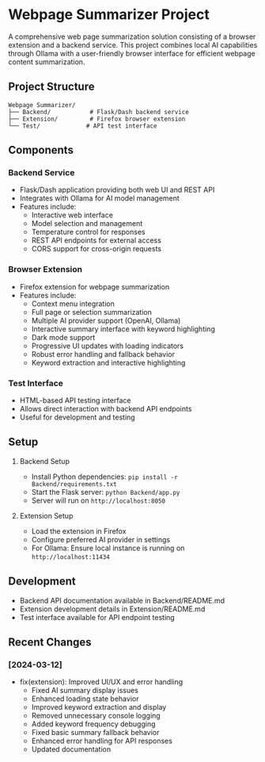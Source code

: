 # Webpage Summarizer Project

A comprehensive web page summarization solution consisting of a browser extension and a backend service. This project combines local AI capabilities through Ollama with a user-friendly browser interface for efficient webpage content summarization.

## Project Structure

```
Webpage Summarizer/
├── Backend/           # Flask/Dash backend service
├── Extension/         # Firefox browser extension
└── Test/             # API test interface
```

## Components

### Backend Service
- Flask/Dash application providing both web UI and REST API
- Integrates with Ollama for AI model management
- Features include:
  - Interactive web interface
  - Model selection and management
  - Temperature control for responses
  - REST API endpoints for external access
  - CORS support for cross-origin requests

### Browser Extension
- Firefox extension for webpage summarization
- Features include:
  - Context menu integration
  - Full page or selection summarization
  - Multiple AI provider support (OpenAI, Ollama)
  - Interactive summary interface with keyword highlighting
  - Dark mode support
  - Progressive UI updates with loading indicators
  - Robust error handling and fallback behavior
  - Keyword extraction and interactive highlighting

### Test Interface
- HTML-based API testing interface
- Allows direct interaction with backend API endpoints
- Useful for development and testing

## Setup

1. Backend Setup
   - Install Python dependencies: `pip install -r Backend/requirements.txt`
   - Start the Flask server: `python Backend/app.py`
   - Server will run on `http://localhost:8050`

2. Extension Setup
   - Load the extension in Firefox
   - Configure preferred AI provider in settings
   - For Ollama: Ensure local instance is running on `http://localhost:11434`

## Development

- Backend API documentation available in Backend/README.md
- Extension development details in Extension/README.md
- Test interface available for API endpoint testing

## Recent Changes

### [2024-03-12]
- fix(extension): Improved UI/UX and error handling
  - Fixed AI summary display issues
  - Enhanced loading state behavior
  - Improved keyword extraction and display
  - Removed unnecessary console logging
  - Added keyword frequency debugging
  - Fixed basic summary fallback behavior
  - Enhanced error handling for API responses
  - Updated documentation 